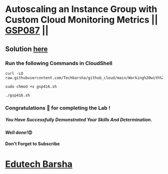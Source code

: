 # Autoscaling an Instance Group with Custom Cloud Monitoring Metrics || [GSP087](https://www.cloudskillsboost.google/focuses/611?parent=catalog) ||

## Solution [here](https://youtu.be/vLijVoJ214k)

### Run the following Commands in CloudShell

```
curl -LO raw.githubusercontent.com/Techbarsha/github_cloud/main/Working%20with%20JSON%2C%20Arrays%2C%20and%20Structs%20in%20BigQuery/gsp416.sh

sudo chmod +x gsp416.sh

./gsp416.sh

```

### Congratulations 🎉 for completing the Lab !

##### *You Have Successfully Demonstrated Your Skills And Determination.*

#### *Well done!*😊

#### Don't Forget to Subscribe
# [Edutech Barsha](https://www.youtube.com/@edutechbarsha)


